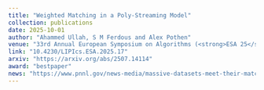 ```yaml
---
title: "Weighted Matching in a Poly-Streaming Model"
collection: publications
date: 2025-10-01
author: "Ahammed Ullah, S M Ferdous and Alex Pothen"
venue: "33rd Annual European Symposium on Algorithms (<strong>ESA 25</strong>)"
link: "10.4230/LIPIcs.ESA.2025.17"
arxiv: "https://arxiv.org/abs/2507.14114"
award: "bestpaper"
news: "https://www.pnnl.gov/news-media/massive-datasets-meet-their-match"
---
```


